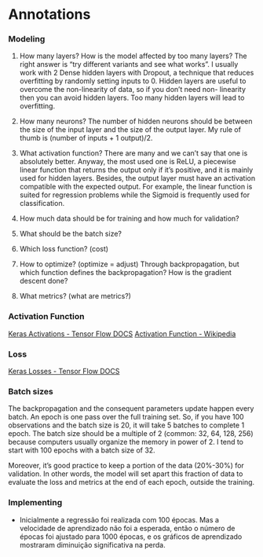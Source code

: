 # Annotations

### Modeling
1. How many layers? How is the model affected by too many layers?
    The right answer is “try different variants and see what works”. I usually work with 2 Dense hidden layers with Dropout, a technique
that reduces overfitting by randomly setting inputs to 0. Hidden layers are useful to overcome the non-linearity of data, so if you don’t need non- linearity then you can avoid hidden layers. Too many hidden layers will lead to overfitting.

2. How many neurons?
    The number of hidden neurons should be between the size of the input layer and the size of the output layer. My rule of thumb is (number of inputs + 1 output)/2.

3. What activation function?
    There are many and we can’t say that one is absolutely better. Anyway, the most used one is ReLU, a piecewise linear function that returns the output only if it’s positive, and it is mainly used for hidden layers. Besides, the output layer must have an activation compatible with the expected output. For example, the linear function is suited for regression problems while the Sigmoid is frequently used for classification.

4. How much data should be for training and how much for validation?

5. What should be the batch size?

6. Which loss function? (cost)

7. How to optimize? (optimize = adjust)
    Through backpropagation, but which function defines the backpropagation? How is the gradient descent done?

8. What metrics? (what are metrics?)

### Activation Function
[Keras Activations - Tensor Flow DOCS](https://www.tensorflow.org/api_docs/python/tf/keras/activations)
[Activation Function - Wikipedia](https://en.wikipedia.org/wiki/Activation_function)

### Loss
[Keras Losses - Tensor Flow DOCS](https://www.tensorflow.org/api_docs/python/tf/keras/losses)

### Batch sizes
The backpropagation and the consequent parameters update happen every batch. An
epoch is one pass over the full training set. So, if you have 100 observations and
the batch size is 20, it will take 5 batches to complete 1 epoch. The batch size
should be a multiple of 2 (common: 32, 64, 128, 256) because computers usually
organize the memory in power of 2. I tend to start with 100 epochs with a batch
size of 32.

Moreover, it’s good practice to keep a portion of the data (20%-30%) for validation. 
In other words, the model will set apart this fraction of data to evaluate the loss 
and metrics at the end of each epoch, outside the training.

### Implementing
- Inicialmente a regressão foi realizada com 100 épocas. Mas a velocidade de aprendizado não foi a esperada, então o número de épocas foi ajustado para 1000 épocas, e os gráficos de aprendizado mostraram diminuição significativa na perda.
